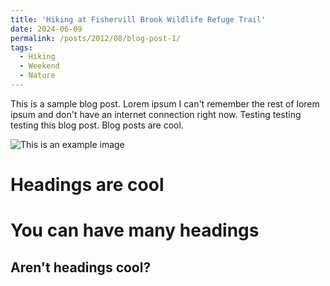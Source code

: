```yaml
---
title: 'Hiking at Fishervill Brook Wildlife Refuge Trail'
date: 2024-06-09
permalink: /posts/2012/08/blog-post-1/
tags:
  - Hiking
  - Weekend
  - Nature
---
```


This is a sample blog post. Lorem ipsum I can't remember the rest of lorem ipsum and don't have an internet connection right now. Testing testing testing this blog post. Blog posts are cool.

![This is an example image](IMG_0974.HEIC)

Headings are cool
======

You can have many headings
======

Aren't headings cool?
------
